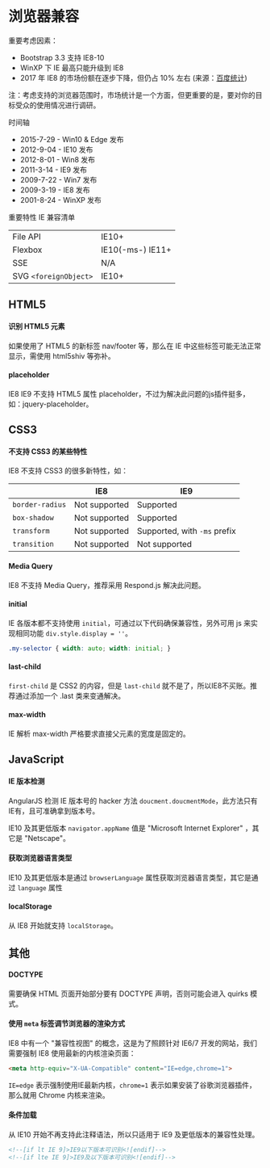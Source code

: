 # 浏览器兼容

重要考虑因素：
* Bootstrap 3.3 支持 IE8-10
* WinXP 下 IE 最高只能升级到 IE8
* 2017 年 IE8 的市场份额在逐步下降，但仍占 10% 左右 (来源：[百度统计](http://tongji.baidu.com/data/browser))

注：考虑支持的浏览器范围时，市场统计是一个方面，但更重要的是，要对你的目标受众的使用情况进行调研。

时间轴

* 2015-7-29 - Win10 & Edge 发布
* 2012-9-04 - IE10 发布
* 2012-8-01 - Win8 发布
* 2011-3-14 - IE9 发布
* 2009-7-22 - Win7 发布
* 2009-3-19 - IE8 发布
* 2001-8-24 - WinXP 发布

重要特性 IE 兼容清单

|||
|-----------|----------------
| File API  | IE10+
| Flexbox   | IE10(-ms-) IE11+
| SSE       | N/A
| SVG `<foreignObject>` | IE10+


## HTML5

#### 识别 HTML5 元素

如果使用了 HTML5 的新标签 nav/footer 等，那么在 IE 中这些标签可能无法正常显示，需使用 html5shiv 等弥补。

#### placeholder

IE8 IE9 不支持 HTML5 属性 placeholder，不过为解决此问题的js插件挺多，如：jquery-placeholder。



## CSS3

#### 不支持 CSS3 的某些特性

IE8 不支持 CSS3 的很多新特性，如：

|                 | IE8           | IE9
|-----------------|---------------|-----------------------------
| `border-radius` | Not supported | Supported
| `box-shadow`    | Not supported | Supported
| `transform`     | Not supported | Supported, with `-ms` prefix
| `transition`    | Not supported | Not supported

#### Media Query

IE8 不支持 Media Query，推荐采用 Respond.js 解决此问题。

#### initial

IE 各版本都不支持使用 `initial`，可通过以下代码确保兼容性，另外可用 js 来实现相同功能 `div.style.display = ''`。

```css
.my-selector { width: auto; width: initial; }
```

#### last-child

`first-child` 是 CSS2 的内容，但是 `last-child` 就不是了，所以IE8不买账。推荐通过添加一个 .last 类来变通解决。

#### max-width

IE 解析 max-width 严格要求直接父元素的宽度是固定的。



## JavaScript

#### IE 版本检测

AngularJS 检测 IE 版本号的 hacker 方法 `doucment.doucmentMode`，此方法只有IE有，且可准确拿到版本号。

IE10 及其更低版本 `navigator.appName` 值是 "Microsoft Internet Explorer" ，其它是 "Netscape"。

#### 获取浏览器语言类型

IE10 及其更低版本是通过 `browserLanguage` 属性获取浏览器语言类型，其它是通过 `language` 属性

#### localStorage

从 IE8 开始就支持 `localStorage`。



## 其他

#### DOCTYPE

需要确保 HTML 页面开始部分要有 DOCTYPE 声明，否则可能会进入 quirks 模式。

#### 使用 `meta` 标签调节浏览器的渲染方式

IE8 中有一个 "兼容性视图" 的概念，这是为了照顾针对 IE6/7 开发的网站，我们需要强制 IE8 使用最新的内核渲染页面：

```html
<meta http-equiv="X-UA-Compatible" content="IE=edge,chrome=1">
```

`IE=edge` 表示强制使用IE最新内核，`chrome=1` 表示如果安装了谷歌浏览器插件，那么就用 Chrome 内核来渲染。

#### 条件加载

从 IE10 开始不再支持此注释语法，所以只适用于 IE9 及更低版本的兼容性处理。

```html
<!--[if lt IE 9]>IE9以下版本可识别<![endif]-->
<!--[if lte IE 9]>IE9及以下版本可识别<![endif]-->
```
